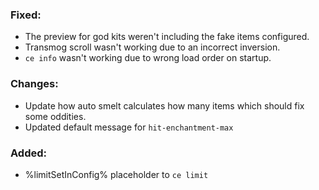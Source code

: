 ### Fixed:
- The preview for god kits weren't including the fake items configured.
- Transmog scroll wasn't working due to an incorrect inversion.
- `ce info` wasn't working due to wrong load order on startup.

### Changes:
- Update how auto smelt calculates how many items which should fix some oddities.
- Updated default message for `hit-enchantment-max`

### Added:
- %limitSetInConfig% placeholder to `ce limit`